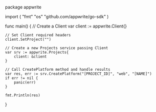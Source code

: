 package appwrite

import (
    "fmt"
    "os"
    "github.com/appwrite/go-sdk"
)

func main() {
    // Create a Client
    var client := appwrite.Client{}

    // Set Client required headers
    client.SetProject("")

    // Create a new Projects service passing Client
    var srv := appwrite.Projects{
        client: &client
    }

    // Call CreatePlatform method and handle results
    var res, err := srv.CreatePlatform("[PROJECT_ID]", "web", "[NAME]")
    if err != nil {
        panic(err)
    }

    fmt.Println(res)
}